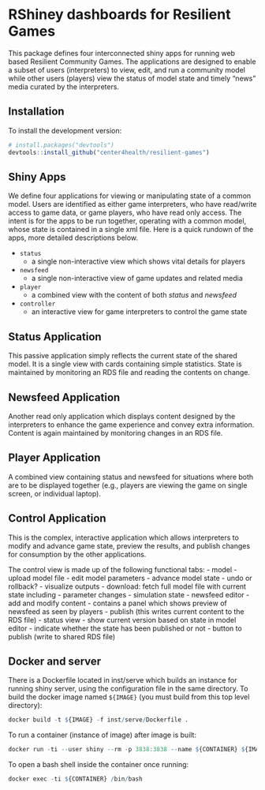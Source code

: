
<!-- README.md is generated from README.Rmd. Please edit that file -->

# RShiney dashboards for Resilient Games

<!-- badges: start -->
<!-- badges: end -->

This package defines four interconnected shiny apps for running web
based Resilient Community Games. The applications are designed to enable
a subset of users (interpreters) to view, edit, and run a community
model while other users (players) view the status of model state and
timely “news” media curated by the interpreters.

## Installation

To install the development version:

``` r
# install.packages("devtools")
devtools::install_github("center4health/resilient-games")
```

## Shiny Apps

We define four applications for viewing or manipulating state of a
common model. Users are identified as either game interpreters, who have
read/write access to game data, or game players, who have read only
access. The intent is for the apps to be run together, operating with a
common model, whose state is contained in a single xml file. Here is a
quick rundown of the apps, more detailed descriptions below.

- `status`
  - a single non-interactive view which shows vital details for players
- `newsfeed`
  - a single non-interactive view of game updates and related media
- `player`
  - a combined view with the content of both *status* and *newsfeed*
- `controller`
  - an interactive view for game interpreters to control the game state

## Status Application

This passive application simply reflects the current state of the shared
model. It is a single view with cards containing simple statistics.
State is maintained by monitoring an RDS file and reading the contents
on change.

## Newsfeed Application

Another read only application which displays content designed by the
interpreters to enhance the game experience and convey extra
information. Content is again maintained by monitoring changes in an RDS
file.

## Player Application

A combined view containing status and newsfeed for situations where both
are to be displayed together (e.g., players are viewing the game on
single screen, or individual laptop).

## Control Application

This is the complex, interactive application which allows interpreters
to modify and advance game state, preview the results, and publish
changes for consumption by the other applications.

The control view is made up of the following functional tabs: - model -
upload model file - edit model parameters - advance model state - undo
or rollback? - visualize outputs - download: fetch full model file with
current state including - parameter changes - simulation state -
newsfeed editor - add and modify content - contains a panel which shows
preview of newsfeed as seen by players - publish (this writes current
content to the RDS file) - status view - show current version based on
state in model editor - indicate whether the state has been published or
not - button to publish (write to shared RDS file)

## Docker and server

There is a Dockerfile located in inst/serve which builds an instance for
running shiny server, using the configuration file in the same
directory. To build the docker image named `${IMAGE}` (you must build
from this top level directory):

``` r
docker build -t ${IMAGE} -f inst/serve/Dockerfile .
```

To run a container (instance of image) after image is built:

``` r
docker run -ti --user shiny --rm -p 3838:3838 --name ${CONTAINER} ${IMAGE}
```

To open a bash shell inside the container once running:

``` r
docker exec -ti ${CONTAINER} /bin/bash
```
